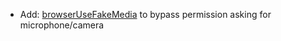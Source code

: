 * Add: [browserUseFakeMedia](configuration/options#browserUseFakeMedia) to bypass permission asking for microphone/camera